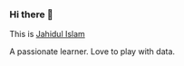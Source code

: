 ### Hi there 👋
This is [Jahidul Islam](http://jahidul007.github.io/)

A passionate learner. Love to play with data.
<!--
<table cellspacing="0" cellpadding="0" style="border: none">
  <tr>
    <td>
      
[![Jahidul's github stats](https://github-readme-stats.vercel.app/api?username=jahidul007&count_private=true&show_icons=true&theme=tokyonight)](https://github.com/jahidul007)      
    </td>
    <td>
      
[![Top Langs](https://github-readme-stats.vercel.app/api/top-langs/?username=jahidul007&layout=compact&theme=tokyonight)](https://github.com/jahidul007)        
    </td>
    </tr> 


**Jahidul007/jahidul007** is a ✨ _special_ ✨ repository because its `README.md` (this file) appears on your GitHub profile.

Here are some ideas to get you started:

- 🔭 I’m currently working on ...
- 🌱 I’m currently learning ...
- 👯 I’m looking to collaborate on ...
- 🤔 I’m looking for help with ...
- 💬 Ask me about ...
- 📫 How to reach me: ...
- 😄 Pronouns: ...
- ⚡ Fun fact: ...
-->

